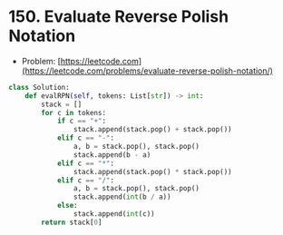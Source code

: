 # 150. Evaluate Reverse Polish Notation

- Problem: [https://leetcode.com](https://leetcode.com/problems/evaluate-reverse-polish-notation/)

```python
class Solution:
    def evalRPN(self, tokens: List[str]) -> int:
        stack = []
        for c in tokens:
            if c == "+":
                stack.append(stack.pop() + stack.pop())
            elif c == "-":
                a, b = stack.pop(), stack.pop()
                stack.append(b - a)
            elif c == "*":
                stack.append(stack.pop() * stack.pop())
            elif c == "/":
                a, b = stack.pop(), stack.pop()
                stack.append(int(b / a))
            else:
                stack.append(int(c))
        return stack[0]
```